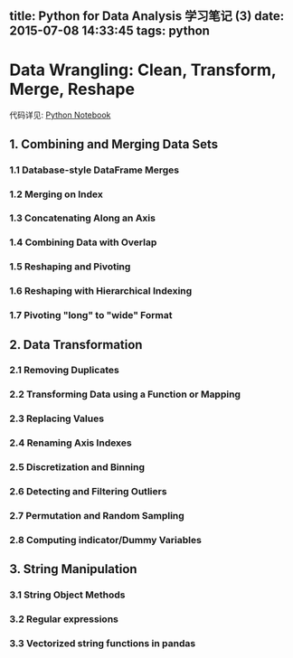 title: Python for Data Analysis 学习笔记 (3)
date: 2015-07-08 14:33:45
tags: python
---

# Data Wrangling: Clean, Transform, Merge, Reshape

代码详见: [Python Notebook]()

## 1. Combining and Merging Data Sets
### 1.1 Database-style DataFrame Merges

### 1.2 Merging on Index

### 1.3 Concatenating Along an Axis

### 1.4 Combining Data with Overlap

### 1.5 Reshaping and Pivoting

### 1.6 Reshaping with Hierarchical Indexing

### 1.7 Pivoting "long" to "wide" Format

## 2. Data Transformation
### 2.1 Removing Duplicates

### 2.2 Transforming Data using a Function or Mapping

### 2.3 Replacing Values

### 2.4 Renaming Axis Indexes

### 2.5 Discretization and Binning

### 2.6 Detecting and Filtering Outliers

### 2.7 Permutation and Random Sampling

### 2.8 Computing indicator/Dummy Variables

## 3. String Manipulation
### 3.1 String Object Methods

### 3.2 Regular expressions

### 3.3 Vectorized string functions in pandas



